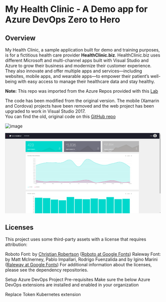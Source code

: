# My Health Clinic - A Demo app for Azure DevOps Zero to Hero

## Overview
My Health Clinic, a sample application built for demo and training purposes, is for a fictitious health care provider **HealthClinic.biz**. 
HealthClinic.biz uses different Microsoft and multi-channel apps built with Visual Studio and Azure to grow their business and modernize their customer experience. 
They also innovate and offer multiple apps and services—including websites, mobile apps, and wearable apps—to empower their patient’s well-being with easy access to manage their healthcare data and stay healthy.

**Note:** 
This repo was imported from the Azure Repos provided with this [Lab](https://github.com/Microsoft/azuredevopslabs/tree/master/labs/vstsextend/kubernetes/)

The code has been modified from the original version. The mobile (Xamarin and Cordova) projects have been removed and the web project has been upgraded to work in Visual Studio 2017.      
You can find the old, original code on this [GitHub repo](https://github.com/Microsoft/HealthClinic.biz)

![image](https://github.com/piyushsachdeva/MyHealthClinic-AKS/assets/40286378/3fd648b3-e0bc-44f3-ae29-8296e848a89c)

![](mhc-dashboard.png)


## Licenses

This project uses some third-party assets with a license that requires attribution:

Roboto Font: by [Christian Robertson](https://plus.google.com/110879635926653430880/about) ([Roboto at Google Fonts](https://fonts.google.com/specimen/Roboto))
Raleway Font: by Matt McInerney, Pablo Impallari, Rodrigo Fuenzalida and by Igino Marini ([Raleway at Google Fonts](https://www.google.com/fonts/specimen/Raleway))
For additional information about the licenses, please see the dependency repositories.




Setup Azure DevOps Project
Pre-requisites
Make sure the below Azure DevOps extensions are installed and enabled in your organization

Replace Token
Kubernetes extension

